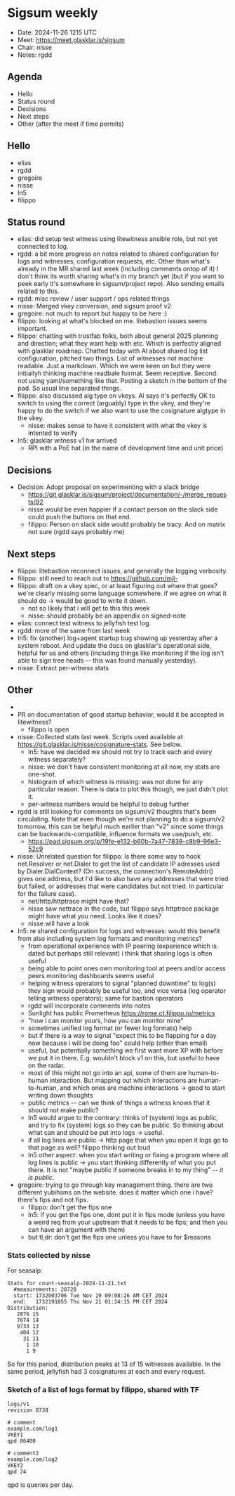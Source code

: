 # Sigsum weekly

- Date: 2024-11-26 1215 UTC
- Meet: https://meet.glasklar.is/sigsum
- Chair: nisse
- Notes: rgdd

## Agenda

- Hello
- Status round
- Decisions
- Next steps
- Other (after the meet if time permits)

## Hello

- elias
- rgdd
- gregoire
- nisse
- ln5
- filippo

## Status round

- elias: did setup test witness using litewitness ansible role, but not yet
  connected to log.
- rgdd: a bit more progress on notes related to shared configuration
  for logs and witnesses, configuration requests, etc. Other than
  what's already in the MR shared last week (including comments ontop
  of it) I don't think its worth sharing what's in my branch yet (but
  if you want to peek early it's somewhere in sigsum/project repo).
  Also sending emails related to this.
- rgdd: misc review / user support / ops related things
- nisse: Merged vkey conversion, and sigsum proof v2
- gregoire: not much to report but happy to be here :)
- filippo: looking at what's blocked on me. litebastion issues seems important.
- filippo: chatting with trustfab folks, both about general 2025
  planning and direction; what they want help with etc. Which is
  perfectly aligned with glasklar roadmap. Chatted today with Al about
  shared log list configuration, pitched two things. List of witnesses
  not machine readable. Just a markdown. Which we were keen on but
  they were initiallyh thinking machine readbale foirmat. Seem
  receptive. Second: not using yaml/something like that. Posting a
  sketch in the bottom of the pad. So usual line separated things.
- filippo: also discussed alg type on vkeys. Al says it's perfectly OK
  to switch to using the correct (arguably) type in the vkey, and
  they're happy to do the switch if we also want to use the
  cosignature algtype in the vkey.
    - nisse: makes sense to have it consistent with what the vkey is intented to verify
- ln5: glasklar witness v1 hw arrived
    - RPI with a PoE hat (in the name of development time and unit price)

## Decisions

- Decision: Adopt proposal on experimenting with a slack bridge
    - https://git.glasklar.is/sigsum/project/documentation/-/merge_requests/92
    - nisse would be even happier if a contact person on the slack side could push the buttons on that end.
    - filippo: Person on slack side would probably be tracy. And on matrix not sure (rgdd says probably me)

## Next steps

- filippo: litebastion reconnect issues, and generally the logging verbosity.
- filippo: still need to reach out to https://github.com/mjl-
- filippo: draft on a vkey spec, or at least figuring out where that
  goes? we're clearly missing some language somewhere. if we agree on
  what it should do -> would be good to write it down.
    - not so likely that i will get to this this week
    - nisse: should probably be an appendix on signed-note
- elias: connect test witness to jellyfish test log.
- rgdd: more of the same from last week
- ln5: fix (another) log+agent startup bug showing up yesterday after
  a system reboot. And update the docs on glasklar's operational side,
  helpful for us and others (including things like monitoring if the
  log isn't able to sign tree heads -- this was found manually
  yesterday).
- nisse: Extract per-witness stats

## Other

- <insert other discuss topic here>
- PR on documentation of good startup behavior, would it be accepted in litewitness?
  - filippo is open
- nisse: Collected stats last week. Scripts used available at
  https://git.glasklar.is/nisse/cosignature-stats. See below.
  - ln5: have we decided we should not try to track each and every witness separately?
  - nisse: we don't have consistent monitoring at all now, my stats are one-shot.
  - histogram of which witness is missing: was not done for any
    particular reason. There is data to plot this though, we just
    didn't plot it.
  - per-witness numbers would be helpful to debug further
- rgdd is still looking for comments on sigsum/v2 thoughts that's been
  circulating. Note that even though we're not planning to do a
  sigsum/v2 tomorrow, this can be helpful much earlier than "v2" since
  some things can be backwards-compatible, influence formats we
  use/push, etc.
  - https://pad.sigsum.org/p/19fe-e132-b60b-7a47-7839-c8b9-96e3-52c9
- nisse: Unrelated question for filippo: Is there some way to hook
  net.Resolver or net.Dialer to get the list of candidate IP adresses
  used by Dialer.DialContext? (On success, the connection's
  RemoteAddr() gives one address, but I'd like to also have any
  addresses that were tried but failed, or addresses that were
  candidates but not tried. In particular for the failure case).
  - net/http/httptrace might have that?
  - nisse saw nettrace in the code, but filippo says httptrace package
    might have what you need. Looks like it does?
  - nisse will have a look
- ln5: re shared configuration for logs and witnesses: would this
  benefit from also including system log formats and monitoring
  metrics?
  - from operational experience with IP peering (experience which is
    dated but perhaps still relevant) i think that sharing logs is
    often useful
  - being able to point ones own monitoring tool at peers and/or
    access peers monitoring dashboards seems useful
  - helping witness operators to signal "planned downtime" to log(s)
    they sign would probably be useful too, and vice versa (log
    operator telling witness operators); same for bastion operators
  - rgdd will incorporate comments into notes
  - Sunlight has public Prometheus https://rome.ct.filippo.io/metrics
  - "how i can monitor yours, how you can monitor mine"
  - sometimes unified log format (or fewer log formats) help
  - but if there is a way to signal "expect this to be flapping for a
    day now because i will be doing foo" could help (other than email)
  - useful, but potentially something we first want more XP with
    before we put it in there. E.g. wouldn't block v1 on this, but
    useful to have on the radar.
  - most of this might not go into an api, some of them are
    human-to-human interaction. But mapping out which interactions are
    human-to-human, and which ones are machine interactions -> good to
    start writing down thoughts
  - public metrics -- can we think of things a witness knows that it
    should not make public?
  - ln5 would argue to the contrary: thinks of (system) logs as
    public, and try to fix (system) logs so they can be public. So
    thinking about what can and should be put into logs -> useful.
  - if all log lines are public -> http page that when you open it
    logs go to that page as well? filippo thinking out loud
  - ln5 other aspect: when you start writing or fixing a program where
    all log lines is public -> you start thinking differently of what
    you put there. It is not "maybe public if someone breaks in to my
    thing" -- *it is public*.
- gregoire: trying to go through key management thing. there are two
  different yubihsms on the website. does it matter which one i have?
  there's fips and not fips.
  - filippo: don't get the fips one
  - ln5: if you get the fips one, dont put it in fips mode (unless you
    have a weird req from your upstream that it needs to be fips; and
    then you can have an argument with them)
  - but tl;dr: don't get the fips one unless you have to for $reasons

### Stats collected by nisse

For seasalp:

```
Stats for count-seasalp-2024-11-21.txt
  #measurements: 20720
  start: 1732003706 Tue Nov 19 09:08:26 AM CET 2024
  end:   1732191855 Thu Nov 21 01:24:15 PM CET 2024
Distribution:
   2876 15
   7674 14
   9733 13
    404 12
     31 11
      1 10
      1 9
```

So for this period, distribution peaks at 13 of 15 witnesses available.
In the same period, jellyfish had 3 cosignatures at each and every request.

### Sketch of a list of logs format by filippo, shared with TF

```
logs/v1
revision 8738

# comment
example.com/log1
VKEY1
qpd 86400

# comment2
example.com/log2
VKEY2
qpd 24
```

qpd is queries per day.
